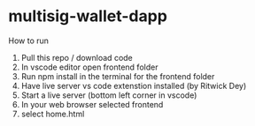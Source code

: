 # multisig-wallet-dapp

How to run
1) Pull this repo / download code
2) In vscode editor open frontend folder
3) Run npm install in the terminal for the frontend folder
4) Have live server vs code extenstion installed (by Ritwick Dey)
5) Start a live server (bottom left corner in vscode)
6) In your web browser selected frontend
7) select home.html
